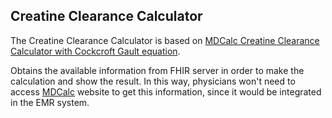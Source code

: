 Creatine Clearance Calculator
-----------------------------

The Creatine Clearance Calculator is based on [MDCalc Creatine Clearance Calculator with Cockcroft Gault equation](https://www.mdcalc.com/creatinine-clearance-cockcroft-gault-equation). 

Obtains the available information from FHIR server in order to make the calculation and show the result. 
In this way, physicians won't need to access [MDCalc](https://www.mdcalc.com/) website to get this information, since it would be integrated in the EMR system.  

